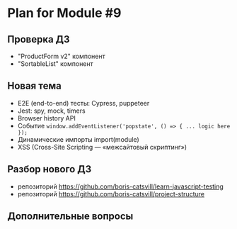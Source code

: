 # Plan for Module #9

## Проверка ДЗ

* "ProductForm v2" компонент
* "SortableList" компонент

## Новая тема 

* E2E (end-to-end) тесты: Cypress, puppeteer
* Jest: spy, mock, timers
* Browser history API
* Событие `window.addEventListener('popstate', () => { ... logic here });`
* Динамические импорты import(module)
* XSS (Cross-Site Scripting — «межсайтовый скриптинг») 

## Разбор нового ДЗ

* репозиторий https://github.com/boris-catsvill/learn-javascript-testing
* репозиторий https://github.com/boris-catsvill/project-structure

## Дополнительные вопросы
